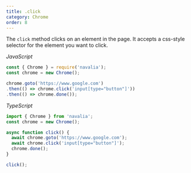 ```yaml
---
title: .click
category: Chrome
order: 8
---
```


The `click` method clicks on an element in the page. It accepts a css-style selector for the element you want to click.

*JavaScript*
```js
const { Chrome } = require('navalia');
const chrome = new Chrome();

chrome.goto('https://www.google.com')
.then(() => chrome.click('input[type="button"]'))
.then(() => chrome.done());
```

*TypeScript*
```ts
import { Chrome } from 'navalia';
const chrome = new Chrome();

async function click() {
  await chrome.goto('https://www.google.com');
  await chrome.click('input[type="button"]');
  chrome.done();
}

click();
```
